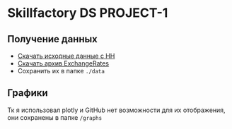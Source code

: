 # Skillfactory DS PROJECT-1

## Получение данных

- [Скачать исходные данные c HH](https://drive.google.com/file/d/1Kb78mAWYKcYlellTGhIjPI-bCcKbGuTn/view)
- [Скачать архив ExchangeRates](https://lms.skillfactory.ru/assets/courseware/v1/15abf80f45a2f3e93c3274101b451c67/asset-v1:SkillFactory+DSPR-2.0+14JULY2021+type@asset+block/ExchangeRates.zip)
- Сохранить их в папке `./data`

## Графики

Тк я использовал plotly и GitHub нет возможности для их отображения, они сохранены в папке `/graphs`
